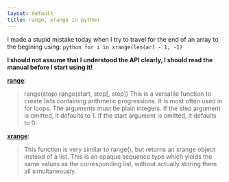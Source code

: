 ```yaml
---
layout: default
title: range, xrange in python
---
```


I made a stupid mistake today when I try to travel for the end of an array to the begining using:
```python for i in xrange(len(ar) - 1, -1) ```

**I should not assume that I understood the API clearly, I should read the manual before I start using it!**

**[range](https://docs.python.org/2/library/functions.html?highlight=range#range)**:
> range(stop)
> range(start, stop[, step])
> This is a versatile function to create lists containing arithmetic progressions. It is most often used in for loops. The arguments must be plain integers. If the step argument is omitted, it defaults to 1. If the start argument is omitted, it defaults to 0. 


**[xrange](https://docs.python.org/2/library/functions.html#xrange)**:

> This function is very similar to range(), but returns an xrange object instead of a list. This is an opaque sequence type which yields the same values as the corresponding list, without actually storing them all simultaneously. 

